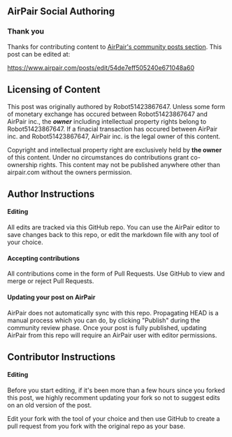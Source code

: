 ## AirPair Social Authoring

### Thank you

Thanks for contributing content to [AirPair's community posts section](https://www.airpair.com/posts). This post can be edited at:

https://www.airpair.com/posts/edit/54de7eff505240e671048a60

## Licensing of Content

This post was originally authored by Robot51423867647. Unless some form of monetary exchange has occured
between Robot51423867647 and AirPair inc., the ***owner*** including intellectual property rights
belong to Robot51423867647. If a finacial transaction has occured between AirPair inc. and Robot51423867647,
AirPair inc. is the legal owner of this content.

Copyright and intellectual property right are exclusively held by **the owner** of this content.
Under no circumstances do contributions grant co-ownership rights. This content may not be
published anywhere other than airpair.com without the owners permission.

## Author Instructions

#### Editing

All edits are tracked via this GitHub repo. You can use the AirPair editor to
save changes back to this repo, or edit the markdown file with any tool of your choice.

#### Accepting contributions

All contributions come in the form of Pull Requests. Use GitHub to view and
merge or reject Pull Requests.

#### Updating your post on AirPair

AirPair does not automatically sync with this repo. Propagating HEAD is a
manual process which you can do, by clicking "Publish" during the community review phase.
Once your post is fully published, updating AirPair from this repo will
require an AirPair user with editor permissions.

## Contributor Instructions

#### Editing

Before you start editing, if it's been more than a few hours since you forked this post,
we highly recomment updating your fork so not to suggest edits on an old version of the post.

Edit your fork with the tool of your choice and then use GitHub to create a pull request from you
fork with the original repo as your base.
